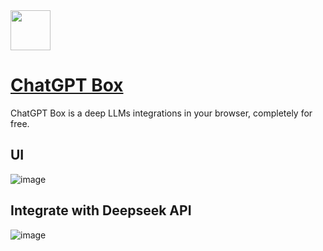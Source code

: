 <img src="https://github.com/deepseek-ai/awesome-deepseek-integration/assets/59196087/8a301619-a3de-489b-81fd-69aaa7c1c561" width="64" height="auto" /> 

# [ChatGPT Box](https://github.com/josStorer/chatGPTBox)

ChatGPT Box is a deep LLMs integrations in your browser, completely for free.

## UI
![image](https://github.com/deepseek-ai/awesome-deepseek-integration/assets/59196087/583b27ec-474a-4c29-aa93-cae44738b438)


## Integrate with Deepseek API
![image](https://github.com/deepseek-ai/awesome-deepseek-integration/assets/59196087/ab220788-fc68-4c68-b09e-87c620b03820)
